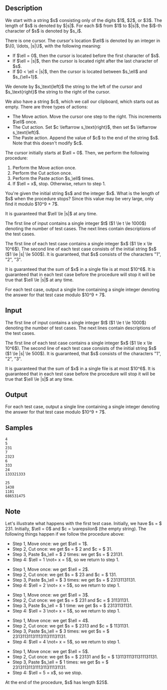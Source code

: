 ## Description

<div><p>We start with a string $s$ consisting only of the digits $1$, $2$, or $3$. The length of $s$ is denoted by $|s|$. For each $i$ from $1$ to $|s|$, the $i$-th character of $s$ is denoted by $s_i$. </p><p>There is one cursor. The cursor's location $\ell$ is denoted by an integer in $\{0, \ldots, |s|\}$, with the following meaning: </p><ul> <li> If $\ell = 0$, then the cursor is located before the first character of $s$. </li><li> If $\ell = |s|$, then the cursor is located right after the last character of $s$. </li><li> If $0 &lt; \ell &lt; |s|$, then the cursor is located between $s_\ell$ and $s_{\ell+1}$. </li></ul><p>We denote by $s_\text{left}$ the string to the left of the cursor and $s_\text{right}$ the string to the right of the cursor. </p><p>We also have a string $c$, which we call our <span class="tex-font-style-underline">clipboard</span>, which starts out as empty. There are three types of actions:</p><ul> <li> <span class="tex-font-style-bf">The Move action</span>. Move the cursor one step to the right. This increments $\ell$ once. </li><li> <span class="tex-font-style-bf">The Cut action</span>. Set $c \leftarrow s_\text{right}$, then set $s \leftarrow s_\text{left}$. </li><li> <span class="tex-font-style-bf">The Paste action</span>. Append the value of $c$ to the end of the string $s$. Note that this doesn't modify $c$. </li></ul><p>The cursor initially starts at $\ell = 0$. Then, we perform the following procedure:</p><ol> <li> Perform the Move action once. </li><li> Perform the Cut action once. </li><li> Perform the Paste action $s_\ell$ times. </li><li> If $\ell = x$, stop. Otherwise, return to step 1. </li></ol><p>You're given the initial string $s$ and the integer $x$. What is the length of $s$ when the procedure stops? Since this value may be very large, only find it modulo $10^9 + 7$. </p><p>It is guaranteed that $\ell \le |s|$ at any time.</p></div><div class="input-specification"><p>The first line of input contains a single integer $t$ ($1 \le t \le 1000$) denoting the number of test cases. The next lines contain descriptions of the test cases.</p><p>The first line of each test case contains a single integer $x$ ($1 \le x \le 10^6$). The second line of each test case consists of the initial string $s$ ($1 \le |s| \le 500$). It is guaranteed, that $s$ consists of the characters "<span class="tex-font-style-tt">1</span>", "<span class="tex-font-style-tt">2</span>", "<span class="tex-font-style-tt">3</span>".</p><p>It is guaranteed that the sum of $x$ in a single file is at most $10^6$. It is guaranteed that in each test case before the procedure will stop it will be true that $\ell \le |s|$ at any time.</p></div><div class="output-specification"><p>For each test case, output a single line containing a single integer denoting the answer for that test case modulo $10^9 + 7$. </p></div>

## Input

<p>The first line of input contains a single integer $t$ ($1 \le t \le 1000$) denoting the number of test cases. The next lines contain descriptions of the test cases.</p><p>The first line of each test case contains a single integer $x$ ($1 \le x \le 10^6$). The second line of each test case consists of the initial string $s$ ($1 \le |s| \le 500$). It is guaranteed, that $s$ consists of the characters "<span class="tex-font-style-tt">1</span>", "<span class="tex-font-style-tt">2</span>", "<span class="tex-font-style-tt">3</span>".</p><p>It is guaranteed that the sum of $x$ in a single file is at most $10^6$. It is guaranteed that in each test case before the procedure will stop it will be true that $\ell \le |s|$ at any time.</p>

## Output

<p>For each test case, output a single line containing a single integer denoting the answer for that test case modulo $10^9 + 7$. </p>

## Samples

```input1
4
5
231
7
2323
6
333
24
133321333
```

```output1
25
1438
1101
686531475
```




## Note

<p>Let's illustrate what happens with the first test case. Initially, we have $s = $ <span class="tex-font-style-tt">231</span>. Initially, $\ell = 0$ and $c = \varepsilon$ (the empty string). The following things happen if we follow the procedure above:</p><ul><p> </p><li> <span class="tex-font-style-underline">Step 1</span>, <span class="tex-font-style-it">Move once:</span> we get $\ell = 1$. </li><li> <span class="tex-font-style-underline">Step 2</span>, <span class="tex-font-style-it">Cut once:</span> we get $s = $ <span class="tex-font-style-tt">2</span> and $c = $ <span class="tex-font-style-tt">31</span>. </li><li> <span class="tex-font-style-underline">Step 3</span>, <span class="tex-font-style-it">Paste $s_\ell = $ <span class="tex-font-style-tt">2</span> times:</span> we get $s = $ <span class="tex-font-style-tt">23131</span>. </li><li> <span class="tex-font-style-underline">Step 4</span>: $\ell = 1 \not= x = 5$, so we return to step 1. <p> </p></li><li> <span class="tex-font-style-underline">Step 1</span>, <span class="tex-font-style-it">Move once:</span> we get $\ell = 2$. </li><li> <span class="tex-font-style-underline">Step 2</span>, <span class="tex-font-style-it">Cut once:</span> we get $s = $ <span class="tex-font-style-tt">23</span> and $c = $ <span class="tex-font-style-tt">131</span>. </li><li> <span class="tex-font-style-underline">Step 3</span>, <span class="tex-font-style-it">Paste $s_\ell = $ <span class="tex-font-style-tt">3</span> times:</span> we get $s = $ <span class="tex-font-style-tt">23131131131</span>. </li><li> <span class="tex-font-style-underline">Step 4</span>: $\ell = 2 \not= x = 5$, so we return to step 1. <p> </p></li><li> <span class="tex-font-style-underline">Step 1</span>, <span class="tex-font-style-it">Move once:</span> we get $\ell = 3$. </li><li> <span class="tex-font-style-underline">Step 2</span>, <span class="tex-font-style-it">Cut once:</span> we get $s = $ <span class="tex-font-style-tt">231</span> and $c = $ <span class="tex-font-style-tt">31131131</span>. </li><li> <span class="tex-font-style-underline">Step 3</span>, <span class="tex-font-style-it">Paste $s_\ell = $ <span class="tex-font-style-tt">1</span> time:</span> we get $s = $ <span class="tex-font-style-tt">23131131131</span>. </li><li> <span class="tex-font-style-underline">Step 4</span>: $\ell = 3 \not= x = 5$, so we return to step 1. <p> </p></li><li> <span class="tex-font-style-underline">Step 1</span>, <span class="tex-font-style-it">Move once:</span> we get $\ell = 4$. </li><li> <span class="tex-font-style-underline">Step 2</span>, <span class="tex-font-style-it">Cut once:</span> we get $s = $ <span class="tex-font-style-tt">2313</span> and $c = $ <span class="tex-font-style-tt">1131131</span>. </li><li> <span class="tex-font-style-underline">Step 3</span>, <span class="tex-font-style-it">Paste $s_\ell = $ <span class="tex-font-style-tt">3</span> times:</span> we get $s = $ <span class="tex-font-style-tt">2313113113111311311131131</span>. </li><li> <span class="tex-font-style-underline">Step 4</span>: $\ell = 4 \not= x = 5$, so we return to step 1. <p> </p></li><li> <span class="tex-font-style-underline">Step 1</span>, <span class="tex-font-style-it">Move once:</span> we get $\ell = 5$. </li><li> <span class="tex-font-style-underline">Step 2</span>, <span class="tex-font-style-it">Cut once:</span> we get $s = $ <span class="tex-font-style-tt">23131</span> and $c = $ <span class="tex-font-style-tt">13113111311311131131</span>. </li><li> <span class="tex-font-style-underline">Step 3</span>, <span class="tex-font-style-it">Paste $s_\ell = $ <span class="tex-font-style-tt">1</span> times:</span> we get $s = $ <span class="tex-font-style-tt">2313113113111311311131131</span>. </li><li> <span class="tex-font-style-underline">Step 4</span>: $\ell = 5 = x$, so we stop. </li></ul><p>At the end of the procedure, $s$ has length $25$. </p>
